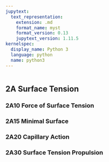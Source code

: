 ```yaml
---
jupytext:
  text_representation:
    extension: .md
    format_name: myst
    format_version: 0.13
    jupytext_version: 1.11.5
kernelspec:
  display_name: Python 3
  language: python
  name: python3
---
```


```{contents}
```

## 2A	Surface Tension

### 2A10	Force of Surface Tension
### 2A15	Minimal Surface
### 2A20	Capillary Action
### 2A30	Surface Tension Propulsion

